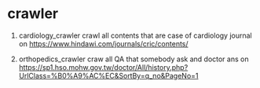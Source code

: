 # crawler
 1. cardiology_crawler crawl all contents that are case of cardiology journal on https://www.hindawi.com/journals/cric/contents/
 
 2. orthopedics_crawler craw all QA that somebody ask and doctor ans on https://sp1.hso.mohw.gov.tw/doctor/All/history.php?UrlClass=%B0%A9%AC%EC&SortBy=q_no&PageNo=1
